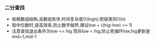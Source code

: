 ### 二分查找
* 依赖数组结构,且数组有序,时间复杂度O(logn);若链表则O(n)
* 取中位数时,提高效率,防止数字越界,建议low + ((hig-low) >> 1)
* 注意查找退出条件为low <= hig 而非low < hig;防止死循环low,hig更新是mid+1,mid-1
